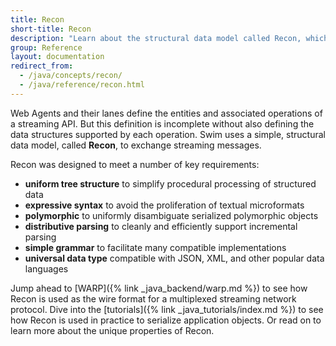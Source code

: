 ```yaml
---
title: Recon
short-title: Recon
description: "Learn about the structural data model called Recon, which is used by Swim to exchange streaming messages."
group: Reference
layout: documentation
redirect_from:
  - /java/concepts/recon/
  - /java/reference/recon.html
---
```


Web Agents and their lanes define the entities and associated operations of a streaming API. But this definition is incomplete without also defining the data structures supported by each operation. Swim uses a simple, structural data model, called **Recon**, to exchange streaming messages.

Recon was designed to meet a number of key requirements:

- **uniform tree structure** to simplify procedural processing of structured data
- **expressive syntax** to avoid the proliferation of textual microformats
- **polymorphic** to uniformly disambiguate serialized polymorphic objects
- **distributive parsing** to cleanly and efficiently support incremental parsing
- **simple grammar** to facilitate many compatible implementations
- **universal data type** compatible with JSON, XML, and other popular data languages

Jump ahead to [WARP]({% link _java_backend/warp.md %}) to see how Recon is used as the wire format for a multiplexed streaming network protocol. Dive into the [tutorials]({% link _java_tutorials/index.md %}) to see how Recon is used in practice to serialize application objects. Or read on to learn more about the unique properties of Recon.
